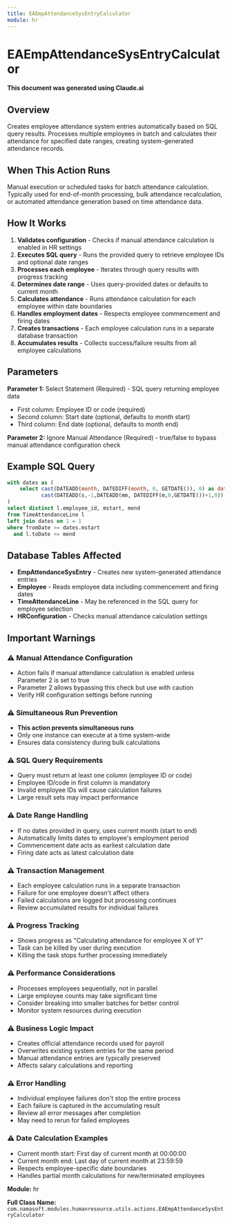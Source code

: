 ```yaml
---
title: EAEmpAttendanceSysEntryCalculator
module: hr
---
```



<div class='entity-flows'>

# EAEmpAttendanceSysEntryCalculator

**This document was generated using Claude.ai**

## Overview

Creates employee attendance system entries automatically based on SQL query results. Processes multiple employees in batch and calculates their attendance for specified date ranges, creating system-generated attendance records.

## When This Action Runs

Manual execution or scheduled tasks for batch attendance calculation. Typically used for end-of-month processing, bulk attendance recalculation, or automated attendance generation based on time attendance data.

## How It Works

1. **Validates configuration** - Checks if manual attendance calculation is enabled in HR settings
2. **Executes SQL query** - Runs the provided query to retrieve employee IDs and optional date ranges
3. **Processes each employee** - Iterates through query results with progress tracking
4. **Determines date range** - Uses query-provided dates or defaults to current month
5. **Calculates attendance** - Runs attendance calculation for each employee within date boundaries
6. **Handles employment dates** - Respects employee commencement and firing dates
7. **Creates transactions** - Each employee calculation runs in a separate database transaction
8. **Accumulates results** - Collects success/failure results from all employee calculations

## Parameters

**Parameter 1:** Select Statement (Required) - SQL query returning employee data
- First column: Employee ID or code (required)
- Second column: Start date (optional, defaults to month start)
- Third column: End date (optional, defaults to month end)

**Parameter 2:** Ignore Manual Attendance (Required) - true/false to bypass manual attendance configuration check

## Example SQL Query

```sql
with dates as (
    select cast(DATEADD(month, DATEDIFF(month, 0, GETDATE()), 0) as date) mstart,
           cast(DATEADD(s,-1,DATEADD(mm, DATEDIFF(m,0,GETDATE())+1,0)) as date) mend
)
select distinct l.employee_id, mstart, mend 
from TimeAttendanceLine l 
left join dates on 1 = 1 
where fromDate >= dates.mstart 
  and l.toDate <= mend
```

## Database Tables Affected

- **EmpAttendanceSysEntry** - Creates new system-generated attendance entries
- **Employee** - Reads employee data including commencement and firing dates
- **TimeAttendanceLine** - May be referenced in the SQL query for employee selection
- **HRConfiguration** - Checks manual attendance calculation settings

## Important Warnings

### ⚠️ Manual Attendance Configuration
- Action fails if manual attendance calculation is enabled unless Parameter 2 is set to true
- Parameter 2 allows bypassing this check but use with caution
- Verify HR configuration settings before running

### ⚠️ Simultaneous Run Prevention
- **This action prevents simultaneous runs**
- Only one instance can execute at a time system-wide
- Ensures data consistency during bulk calculations

### ⚠️ SQL Query Requirements
- Query must return at least one column (employee ID or code)
- Employee ID/code in first column is mandatory
- Invalid employee IDs will cause calculation failures
- Large result sets may impact performance

### ⚠️ Date Range Handling
- If no dates provided in query, uses current month (start to end)
- Automatically limits dates to employee's employment period
- Commencement date acts as earliest calculation date
- Firing date acts as latest calculation date

### ⚠️ Transaction Management
- Each employee calculation runs in a separate transaction
- Failure for one employee doesn't affect others
- Failed calculations are logged but processing continues
- Review accumulated results for individual failures

### ⚠️ Progress Tracking
- Shows progress as "Calculating attendance for employee X of Y"
- Task can be killed by user during execution
- Killing the task stops further processing immediately

### ⚠️ Performance Considerations
- Processes employees sequentially, not in parallel
- Large employee counts may take significant time
- Consider breaking into smaller batches for better control
- Monitor system resources during execution

### ⚠️ Business Logic Impact
- Creates official attendance records used for payroll
- Overwrites existing system entries for the same period
- Manual attendance entries are typically preserved
- Affects salary calculations and reporting

### ⚠️ Error Handling
- Individual employee failures don't stop the entire process
- Each failure is captured in the accumulating result
- Review all error messages after completion
- May need to rerun for failed employees

### ⚠️ Date Calculation Examples
- Current month start: First day of current month at 00:00:00
- Current month end: Last day of current month at 23:59:59
- Respects employee-specific date boundaries
- Handles partial month calculations for new/terminated employees

**Module:** hr

**Full Class Name:** `com.namasoft.modules.humanresource.utils.actions.EAEmpAttendanceSysEntryCalculator`


</div>

